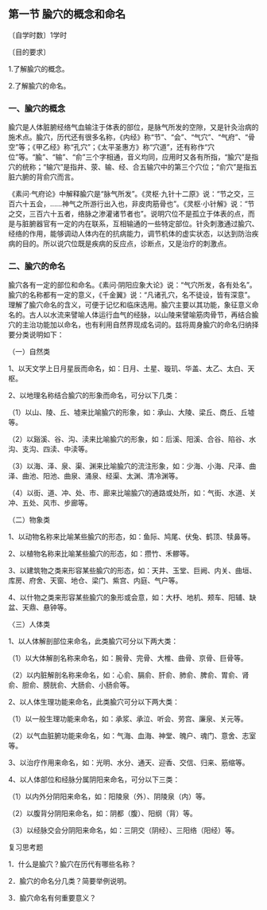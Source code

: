 ## 第一节  腧穴的概念和命名

〔自学时数〕1学时

〔目的要求〕

1.了解腧穴的概念。

2.了解腧穴的命名。

### 一、腧穴的概念

腧穴是人体脏腑经络气血输注于体表的部位，是脉气所发的空隙，又是针灸治病的施术点。腧穴，历代还有很多名称，《内经》称“节”、“会”、“气穴”、“气府”、“骨空”等；《甲乙经》称“孔穴”；《太平圣惠方》称“穴道”，还有称作“穴位”等。“腧”、“输”、“俞”三个字相通，音义均同，应用时又各有所指，“腧穴”是指穴的统称；“输穴”是指井、荥、输、经、合五输穴中的第三个穴位；“俞穴”是指五脏六腑的背俞穴而言。

《素问·气府论》中解释腧穴是“脉气所发”。《灵枢·九针十二原》说：“节之交，三百六十五会，……神气之所游行出入也，非皮肉筋骨也”。《灵枢·小针解》说：“节之交，三百六十五者，络脉之渗灌诸节者也”。说明穴位不是孤立于体表的点，而是与脏腑器官有一定的内在联系，互相输通的一些特定部位。针灸刺激通过腧穴、经络的作用，能够调动人体内在的抗病能力，调节机体的虚实状态，以达到防治疾病的目的。所以说穴位既是疾病的反应点，诊断点，又是治疗的刺激点。

### 二、腧穴的命名

腧穴各有一定的部位和命名。《素问·阴阳应象大论》说：“气穴所发，各有处名”。腧穴的名称都有一定的意义，《千金翼》说：“凡诸孔穴，名不徒设，皆有深意”。理解了腧穴命名的含义，可便于记忆和临床选用。腧穴主要以其功能，象征意义命名的。古人以水流来譬喻人体运行血气的经脉，以山陵来譬喻筋肉骨节，再结合腧穴的主治功能加以命名，也有利用自然界现成名词的。兹将周身腧穴的命名归纳择要分类说明如下：

（一）自然类

1、以天文学上日月星辰而命名，如：日月、土星、璇玑、华盖、太乙、太白、天枢。

2、以地理名称结合腧穴的形象而命名，可分以下几类：

（1）以山、陵、丘、墟来比喻腧穴的形象，如：承山、大陵、梁丘、商丘、丘墟等。

（2）以谿溪、谷、沟、渎来比喻腧穴的形象，如：后溪、阳溪、合谷、陷谷、水沟、支沟、四渎、中渎等。

（3）以海、泽、泉、渠、渊来比喻腧穴的流注形象，如：少海、小海、尺泽、曲泽、曲池、阳池、曲泉、涌泉、经渠、太渊、清冷渊等。

（4）以街、道、冲、处、市、廊来比喻腧穴的通路或处所，如：气街、水道、关冲、五处、风市、步廊等。

（二）物象类

1、以动物名称来比喻某些腧穴的形态，如：鱼际、鸠尾、伏兔、鹤顶、犊鼻等。

2、以植物名称来比喻某些腧穴的形态，如：攒竹、禾髎等。

3、以建筑物之类来形容某些腧穴的形态，如：天井、玉堂、巨阙、内关、曲垣、库房、府舍、天窗、地仓、梁门、紫宫、内庭、气户等。

4、以什物之类来形容某些腧穴的象形或会意，如：大杼、地机、颊车、阳辅、缺盆、天鼎、悬钟等。

〈三）人体类

1、以人体解剖部位来命名，此类腧穴可分以下两大类：

（1）以大体解剖名称来命名，如：腕骨、完骨、大椎、曲骨、京骨、巨骨等。

（2）以内脏解剖名称来命名，如：心俞、膈俞、肝俞、肺俞、脾俞、胃俞、肾俞、胆俞、膀胱俞、大肠俞、小肠俞等。

2、以人体生理功能来命名，此类腧穴可分以下两大类：

（1）以一般生理功能来命名，如：承浆、承泣、听会、劳宫、廉泉、关元等。

（2）以气血脏腑功能来命名，如：气海、血海、神堂、魄户、魂门、意舍、志室等。

3、以治疗作用来命名，如：光明、水分、通天、迎香、交信、归来、筋缩等。

4、以人体部位和经脉分属阴阳来命名，可分以下三类：

（1）以内外分阴阳来命名，如：阳陵泉（外）、阴陵泉（内）等。

（2）以腹背分阴阳来命名，如：阴都（腹）、阳纲（背）等。

（3）以经脉交会分阴阳来命名，如：三阴交（阴经）、三阳络（阳经）等。

复习思考题

1．什么是腧穴？腧穴在历代有哪些名称？

2．腧穴的命名分几类？简要举例说明。

3．腧穴命名有何重要意义？
